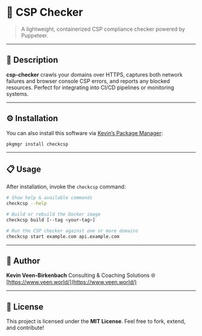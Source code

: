 # 🚀 CSP Checker

> A lightweight, containerized CSP compliance checker powered by Puppeteer.

---

## 📖 Description

**csp-checker** crawls your domains over HTTPS, captures both network failures and browser console CSP errors, and reports any blocked resources. Perfect for integrating into CI/CD pipelines or monitoring systems.

---

## ⚙️ Installation

You can also install this software via [Kevin’s Package Manager](https://github.com/kevinveenbirkenbach/package-manager):

```bash
pkgmgr install checkcsp
```

---

## 📋 Usage

After installation, invoke the `checkcsp` command:

```bash
# Show help & available commands
checkcsp --help

# Build or rebuild the Docker image
checkcsp build [--tag <your-tag>]

# Run the CSP checker against one or more domains
checkcsp start example.com api.example.com
```

---

## 👤 Author

**Kevin Veen-Birkenbach**
Consulting & Coaching Solutions
🌐 [https://www.veen.world/](https://www.veen.world/)

---

## 📄 License

This project is licensed under the **MIT License**.
Feel free to fork, extend, and contribute!